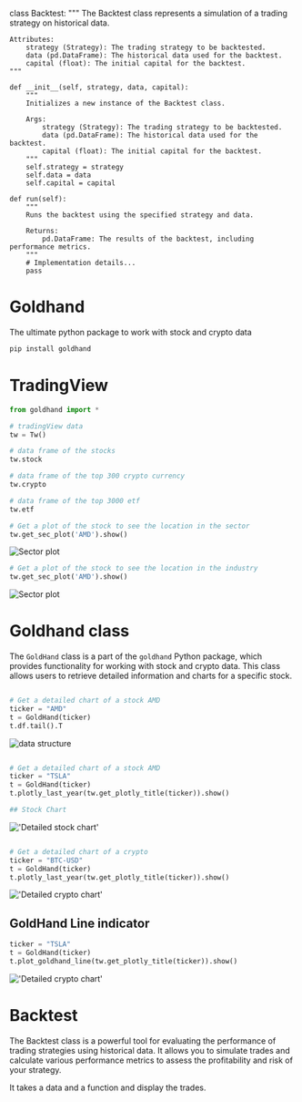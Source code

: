 class Backtest:
    """
    The Backtest class represents a simulation of a trading strategy on historical data.

    Attributes:
        strategy (Strategy): The trading strategy to be backtested.
        data (pd.DataFrame): The historical data used for the backtest.
        capital (float): The initial capital for the backtest.
    """

    def __init__(self, strategy, data, capital):
        """
        Initializes a new instance of the Backtest class.

        Args:
            strategy (Strategy): The trading strategy to be backtested.
            data (pd.DataFrame): The historical data used for the backtest.
            capital (float): The initial capital for the backtest.
        """
        self.strategy = strategy
        self.data = data
        self.capital = capital

    def run(self):
        """
        Runs the backtest using the specified strategy and data.

        Returns:
            pd.DataFrame: The results of the backtest, including performance metrics.
        """
        # Implementation details...
        pass
# Goldhand
The ultimate python package to work with stock and crypto data

```bash
pip install goldhand
```


# TradingView


```python
from goldhand import *

# tradingView data
tw = Tw()

# data frame of the stocks 
tw.stock

# data frame of the top 300 crypto currency
tw.crypto

# data frame of the top 3000 etf
tw.etf

```

```python
# Get a plot of the stock to see the location in the sector 
tw.get_sec_plot('AMD').show()

```
![Sector plot](https://github.com/misrori/goldhand/blob/main/img/sec_plot.png?raw=true "Sector location of FDS")


```python
# Get a plot of the stock to see the location in the industry 
tw.get_sec_plot('AMD').show()

```
![Sector plot](https://github.com/misrori/goldhand/blob/main/img/ind_plot.png?raw=true  "Sector location of FDS")



# Goldhand class

The `GoldHand` class is a part of the `goldhand` Python package, which provides functionality for working with stock and crypto data. This class allows users to retrieve detailed information and charts for a specific stock.



```python

# Get a detailed chart of a stock AMD
ticker = "AMD"
t = GoldHand(ticker)
t.df.tail().T
```
![data structure](https://github.com/misrori/goldhand/blob/main/img/df_structure.png?raw=true "data structure")


```python

# Get a detailed chart of a stock AMD
ticker = "TSLA"
t = GoldHand(ticker)
t.plotly_last_year(tw.get_plotly_title(ticker)).show()

## Stock Chart

```
!['Detailed stock chart'](https://github.com/misrori/goldhand/blob/main/img/stock_plot.png?raw=true  "Stock plot")

```python

# Get a detailed chart of a crypto
ticker = "BTC-USD"
t = GoldHand(ticker)
t.plotly_last_year(tw.get_plotly_title(ticker)).show()


```
!['Detailed crypto chart'](https://github.com/misrori/goldhand/blob/main/img/crypto_plot.png?raw=true  "crypto plot")




## GoldHand Line indicator 

```python
ticker = "TSLA"
t = GoldHand(ticker)
t.plot_goldhand_line(tw.get_plotly_title(ticker)).show()

```
!['Detailed crypto chart'](https://github.com/misrori/goldhand/blob/main/img/goldhandline_plot.png?raw=true  "crypto plot")



# Backtest

The Backtest class is a powerful tool for evaluating the performance of trading strategies using historical data. It allows you to simulate trades and calculate various performance metrics to assess the profitability and risk of your strategy.

It takes a data and a function and display the trades. 
